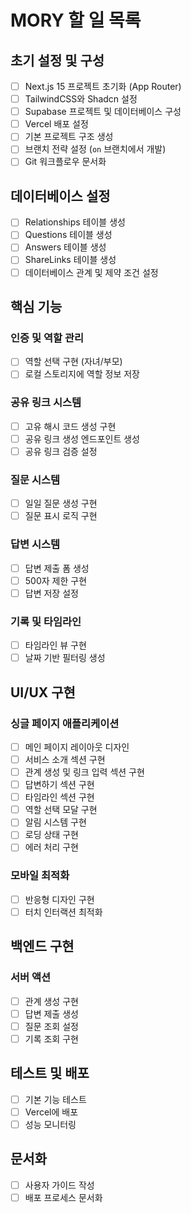 # MORY 할 일 목록

## 초기 설정 및 구성
- [ ] Next.js 15 프로젝트 초기화 (App Router)
- [ ] TailwindCSS와 Shadcn 설정
- [ ] Supabase 프로젝트 및 데이터베이스 구성
- [ ] Vercel 배포 설정
- [ ] 기본 프로젝트 구조 생성
- [ ] 브랜치 전략 설정 (`on` 브랜치에서 개발)
- [ ] Git 워크플로우 문서화

## 데이터베이스 설정
- [ ] Relationships 테이블 생성
- [ ] Questions 테이블 생성
- [ ] Answers 테이블 생성
- [ ] ShareLinks 테이블 생성
- [ ] 데이터베이스 관계 및 제약 조건 설정

## 핵심 기능
### 인증 및 역할 관리
- [ ] 역할 선택 구현 (자녀/부모)
- [ ] 로컬 스토리지에 역할 정보 저장

### 공유 링크 시스템
- [ ] 고유 해시 코드 생성 구현
- [ ] 공유 링크 생성 엔드포인트 생성
- [ ] 공유 링크 검증 설정

### 질문 시스템
- [ ] 일일 질문 생성 구현
- [ ] 질문 표시 로직 구현

### 답변 시스템
- [ ] 답변 제출 폼 생성
- [ ] 500자 제한 구현
- [ ] 답변 저장 설정

### 기록 및 타임라인
- [ ] 타임라인 뷰 구현
- [ ] 날짜 기반 필터링 생성

## UI/UX 구현
### 싱글 페이지 애플리케이션
- [ ] 메인 페이지 레이아웃 디자인
- [ ] 서비스 소개 섹션 구현
- [ ] 관계 생성 및 링크 입력 섹션 구현
- [ ] 답변하기 섹션 구현
- [ ] 타임라인 섹션 구현
- [ ] 역할 선택 모달 구현
- [ ] 알림 시스템 구현
- [ ] 로딩 상태 구현
- [ ] 에러 처리 구현

### 모바일 최적화
- [ ] 반응형 디자인 구현
- [ ] 터치 인터랙션 최적화

## 백엔드 구현
### 서버 액션
- [ ] 관계 생성 구현
- [ ] 답변 제출 생성
- [ ] 질문 조회 설정
- [ ] 기록 조회 구현

## 테스트 및 배포
- [ ] 기본 기능 테스트
- [ ] Vercel에 배포
- [ ] 성능 모니터링

## 문서화
- [ ] 사용자 가이드 작성
- [ ] 배포 프로세스 문서화 